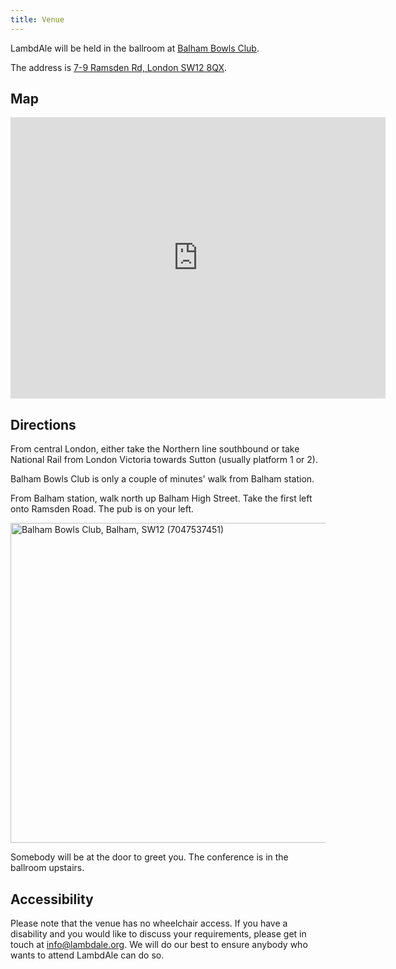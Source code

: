 ```yaml
---
title: Venue
---
```


LambdAle will be held in the ballroom at [Balham Bowls Club](http://balhambowlsclub.com/).

The address is [7-9 Ramsden Rd, London SW12 8QX](https://www.google.com/maps/place/Balham+Bowls+Club/@51.444971,-0.152492,16z/data=!4m5!3m4!1s0x0:0x4928317423696e4d!8m2!3d51.4449078!4d-0.1525026?hl=en-GB).

## Map

<iframe src="https://www.google.com/maps/embed?pb=!1m14!1m8!1m3!1d9946.886070698216!2d-0.152503!3d51.444908!3m2!1i1024!2i768!4f13.1!3m3!1m2!1s0x0%3A0x4928317423696e4d!2sBalham+Bowls+Club!5e0!3m2!1sen!2suk!4v1518037110706" width="600" height="450" frameborder="0" style="border:0" allowfullscreen></iframe>

## Directions

From central London, either take the Northern line southbound or take National Rail from London Victoria towards Sutton (usually platform 1 or 2).

Balham Bowls Club is only a couple of minutes' walk from Balham station.

From Balham station, walk north up Balham High Street. Take the first left onto Ramsden Road. The pub is on your left.

<a title="By Ewan Munro from London, UK [CC BY-SA 2.0 (https://creativecommons.org/licenses/by-sa/2.0)], via Wikimedia Commons" href="https://commons.wikimedia.org/wiki/File%3ABalham_Bowls_Club%2C_Balham%2C_SW12_(7047537451).jpg"><img width="512" alt="Balham Bowls Club, Balham, SW12 (7047537451)" src="https://upload.wikimedia.org/wikipedia/commons/thumb/a/ad/Balham_Bowls_Club%2C_Balham%2C_SW12_%287047537451%29.jpg/512px-Balham_Bowls_Club%2C_Balham%2C_SW12_%287047537451%29.jpg"/></a>

Somebody will be at the door to greet you. The conference is in the ballroom upstairs.

## Accessibility

Please note that the venue has no wheelchair access. If you have a disability and you would like to discuss your requirements, please get in touch at [info@lambdale.org](mailto:info@lambdale.org). We will do our best to ensure anybody who wants to attend LambdAle can do so.
